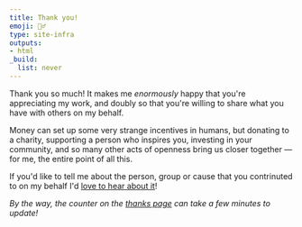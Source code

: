 ```yaml
---
title: Thank you!
emoji: 🙇‍♂️
type: site-infra
outputs:
- html
_build:
  list: never
---
```

Thank you so much! It makes me _enormously_ happy that you're appreciating my work, and doubly so that you're willing to share what you have with others on my behalf.

Money can set up some very strange incentives in humans, but donating to a charity, supporting a person who inspires you, investing in your community, and so many other acts of openness bring us closer together — for me, the entire point of all this.

If you'd like to tell me about the person, group or cause that you contrinuted to on my behalf I'd [love to hear about it](/standing-invitation/)!

_By the way, the counter on the [thanks page](/thanks/) can take a few minutes to update!_
